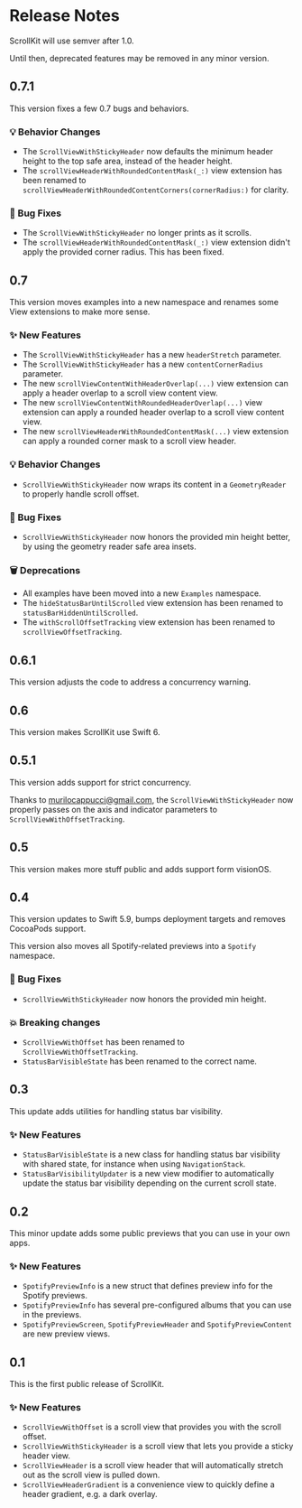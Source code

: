 # Release Notes

ScrollKit will use semver after 1.0. 

Until then, deprecated features may be removed in any minor version.



## 0.7.1

This version fixes a few 0.7 bugs and behaviors.

### 💡 Behavior Changes

* The `ScrollViewWithStickyHeader` now defaults the minimum header height to the top safe area, instead of the header height.
* The `scrollViewHeaderWithRoundedContentMask(_:)` view extension has been renamed to `scrollViewHeaderWithRoundedContentCorners(cornerRadius:)` for clarity.

### 🐛 Bug Fixes

* The `ScrollViewWithStickyHeader` no longer prints as it scrolls.
* The `scrollViewHeaderWithRoundedContentMask(_:)` view extension didn't apply the provided corner radius. This has been fixed.



## 0.7

This version moves examples into a new namespace and renames some View extensions to make more sense.

### ✨ New Features

* The `ScrollViewWithStickyHeader` has a new `headerStretch` parameter.
* The `ScrollViewWithStickyHeader` has a new `contentCornerRadius` parameter.
* The new `scrollViewContentWithHeaderOverlap(...)` view extension can apply a header overlap to a scroll view content view.
* The new `scrollViewContentWithRoundedHeaderOverlap(...)` view extension can apply a rounded header overlap to a scroll view content view. 
* The new `scrollViewHeaderWithRoundedContentMask(...)` view extension can apply a rounded corner mask to a scroll view header. 
 
### 💡 Behavior Changes

* `ScrollViewWithStickyHeader` now wraps its content in a `GeometryReader` to properly handle scroll offset.

### 🐛 Bug Fixes

* `ScrollViewWithStickyHeader` now honors the provided min height better, by using the geometry reader safe area insets.

### 🗑️ Deprecations

* All examples have been moved into a new `Examples` namespace.
* The `hideStatusBarUntilScrolled` view extension has been renamed to `statusBarHiddenUntilScrolled`.
* The `withScrollOffsetTracking` view extension has been renamed to `scrollViewOffsetTracking`.



## 0.6.1

This version adjusts the code to address a concurrency warning.



## 0.6

This version makes ScrollKit use Swift 6.



## 0.5.1

This version adds support for strict concurrency.

Thanks to murilocappucci@gmail.com, the `ScrollViewWithStickyHeader` now properly passes on the axis and indicator parameters to `ScrollViewWithOffsetTracking`. 



## 0.5

This version makes more stuff public and adds support form visionOS.



## 0.4

This version updates to Swift 5.9, bumps deployment targets and removes CocoaPods support.

This version also moves all Spotify-related previews into a `Spotify` namespace.

### 🐛 Bug Fixes

* `ScrollViewWithStickyHeader` now honors the provided min height.

### 💥 Breaking changes

* `ScrollViewWithOffset` has been renamed to `ScrollViewWithOffsetTracking`.
* `StatusBarVisibleState` has been renamed to the correct name.



## 0.3

This update adds utilities for handling status bar visibility.

### ✨ New Features

* `StatusBarVisibleState` is a new class for handling status bar visibility with shared state, for instance when using `NavigationStack`.
* `StatusBarVisibilityUpdater` is a new view modifier to automatically update the status bar visibility depending on the current scroll state.



## 0.2

This minor update adds some public previews that you can use in your own apps.

### ✨ New Features

* `SpotifyPreviewInfo` is a new struct that defines preview info for the Spotify previews.
* `SpotifyPreviewInfo` has several pre-configured albums that you can use in the previews.                
* `SpotifyPreviewScreen`, `SpotifyPreviewHeader` and `SpotifyPreviewContent` are new preview views.



## 0.1

This is the first public release of ScrollKit.

### ✨ New Features
                
* `ScrollViewWithOffset` is a scroll view that provides you with the scroll offset.
* `ScrollViewWithStickyHeader` is a scroll view that lets you provide a sticky header view.
* `ScrollViewHeader` is a scroll view header that will automatically stretch out as the scroll view is pulled down.
* `ScrollViewHeaderGradient` is a convenience view to quickly define a header gradient, e.g. a dark overlay.
